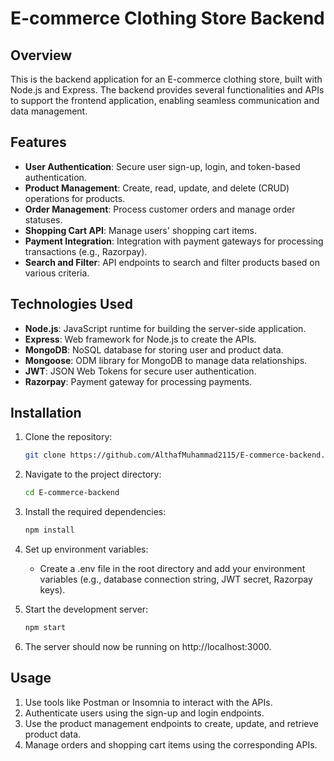 # E-commerce Clothing Store Backend

## Overview

This is the backend application for an E-commerce clothing store, built with Node.js and Express. The backend provides several functionalities and APIs to support the frontend application, enabling seamless communication and data management.

## Features

- **User Authentication**: Secure user sign-up, login, and token-based authentication.
- **Product Management**: Create, read, update, and delete (CRUD) operations for products.
- **Order Management**: Process customer orders and manage order statuses.
- **Shopping Cart API**: Manage users' shopping cart items.
- **Payment Integration**: Integration with payment gateways for processing transactions (e.g., Razorpay).
- **Search and Filter**: API endpoints to search and filter products based on various criteria.

## Technologies Used

- **Node.js**: JavaScript runtime for building the server-side application.
- **Express**: Web framework for Node.js to create the APIs.
- **MongoDB**: NoSQL database for storing user and product data.
- **Mongoose**: ODM library for MongoDB to manage data relationships.
- **JWT**: JSON Web Tokens for secure user authentication.
- **Razorpay**: Payment gateway for processing payments.

## Installation

1. Clone the repository:
     ```bash
     git clone https://github.com/AlthafMuhammad2115/E-commerce-backend.git
2. Navigate to the project directory:
     ```bash
     cd E-commerce-backend
3. Install the required dependencies:
    ```bash
    npm install
4. Set up environment variables:

    * Create a .env file in the root directory and add your environment variables (e.g., database connection string, JWT secret, Razorpay keys).
  
5. Start the development server:
    ```bash
    npm start
6. The server should now be running on http://localhost:3000.

## Usage
1. Use tools like Postman or Insomnia to interact with the APIs.
2. Authenticate users using the sign-up and login endpoints.
3. Use the product management endpoints to create, update, and retrieve product data.
4. Manage orders and shopping cart items using the corresponding APIs.
